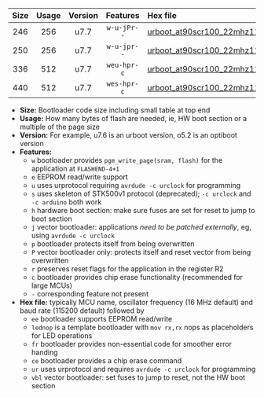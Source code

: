 |Size|Usage|Version|Features|Hex file|
|:-:|:-:|:-:|:-:|:--|
|246|256|u7.7|`w-u-jPr--`|[urboot_at90scr100_22mhz1184_19200bps_lednop_ur_vbl.hex](https://raw.githubusercontent.com/stefanrueger/urboot.hex/main/mcus/at90scr100/fcpu_22mhz1184/19200_bps/urboot_at90scr100_22mhz1184_19200bps_lednop_ur_vbl.hex)|
|250|256|u7.7|`w-u-jpr--`|[urboot_at90scr100_22mhz1184_19200bps_lednop_fr_ur_vbl.hex](https://raw.githubusercontent.com/stefanrueger/urboot.hex/main/mcus/at90scr100/fcpu_22mhz1184/19200_bps/urboot_at90scr100_22mhz1184_19200bps_lednop_fr_ur_vbl.hex)|
|336|512|u7.7|`weu-hpr-c`|[urboot_at90scr100_22mhz1184_19200bps_ee_lednop_fr_ce_ur.hex](https://raw.githubusercontent.com/stefanrueger/urboot.hex/main/mcus/at90scr100/fcpu_22mhz1184/19200_bps/urboot_at90scr100_22mhz1184_19200bps_ee_lednop_fr_ce_ur.hex)|
|440|512|u7.7|`wes-hpr-c`|[urboot_at90scr100_22mhz1184_19200bps_ee_lednop_fr_ce.hex](https://raw.githubusercontent.com/stefanrueger/urboot.hex/main/mcus/at90scr100/fcpu_22mhz1184/19200_bps/urboot_at90scr100_22mhz1184_19200bps_ee_lednop_fr_ce.hex)|

- **Size:** Bootloader code size including small table at top end
- **Usage:** How many bytes of flash are needed, ie, HW boot section or a multiple of the page size
- **Version:** For example, u7.6 is an urboot version, o5.2 is an optiboot version
- **Features:**
  + `w` bootloader provides `pgm_write_page(sram, flash)` for the application at `FLASHEND-4+1`
  + `e` EEPROM read/write support
  + `u` uses urprotocol requiring `avrdude -c urclock` for programming
  + `s` uses skeleton of STK500v1 protocol (deprecated); `-c urclock` and `-c arduino` both work
  + `h` hardware boot section: make sure fuses are set for reset to jump to boot section
  + `j` vector bootloader: applications *need to be patched externally*, eg, using `avrdude -c urclock`
  + `p` bootloader protects itself from being overwritten
  + `P` vector bootloader only: protects itself and reset vector from being overwritten
  + `r` preserves reset flags for the application in the register R2
  + `c` bootloader provides chip erase functionality (recommended for large MCUs)
  + `-` corresponding feature not present
- **Hex file:** typically MCU name, oscillator frequency (16 MHz default) and baud rate (115200 default) followed by
  + `ee` bootloader supports EEPROM read/write
  + `lednop` is a template bootloader with `mov rx,rx` nops as placeholders for LED operations
  + `fr` bootloader provides non-essential code for smoother error handing
  + `ce` bootloader provides a chip erase command
  + `ur` uses urprotocol and requires `avrdude -c urclock` for programming
  + `vbl` vector bootloader: set fuses to jump to reset, not the HW boot section
